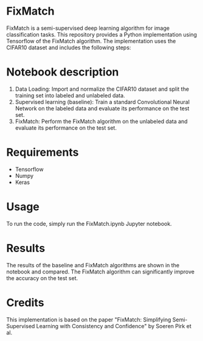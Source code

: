 # FixMatch
FixMatch is a semi-supervised deep learning algorithm for image classification tasks. This repository provides a Python implementation using Tensorflow of the FixMatch algorithm. The implementation uses the CIFAR10 dataset and includes the following steps:

# Notebook description

 1. Data Loading: Import and normalize the CIFAR10 dataset and split the training set into labeled and unlabeled data.
 2. Supervised learning (baseline): Train a standard Convolutional Neural Network on the labeled data and evaluate its performance on the test set.
 3. FixMatch: Perform the FixMatch algorithm on the unlabeled data and evaluate its performance on the test set.

# Requirements

 - Tensorflow
 - Numpy
 - Keras

# Usage

To run the code, simply run the FixMatch.ipynb Jupyter notebook.

# Results
The results of the baseline and FixMatch algorithms are shown in the notebook and compared. The FixMatch algorithm can significantly improve the accuracy on the test set.

# Credits
This implementation is based on the paper "FixMatch: Simplifying Semi-Supervised Learning with Consistency and Confidence" by Soeren Pirk et al.

